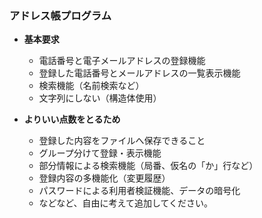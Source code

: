 ### アドレス帳プログラム

* **基本要求**
  * 電話番号と電子メールアドレスの登録機能
  * 登録した電話番号とメールアドレスの一覧表示機能
  * 検索機能（名前検索など）
  * 文字列にしない（構造体使用）

* **よりいい点数をとるため**
  * 登録した内容をファイルへ保存できること
  * グループ分けて登録・表示機能
  * 部分情報による検索機能（局番、仮名の「か」行など）
  * 登録内容の多機能化（変更履歴）
  * パスワードによる利用者検証機能、データの暗号化
  * などなど、自由に考えて追加してください。